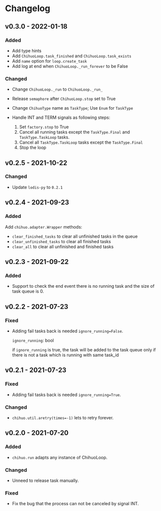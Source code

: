 # Changelog

## v0.3.0 - 2022-01-18

### Added

- Add type hints
- Add `ChihuoLoop.task_finished` and `ChihuoLoop.task_exists`
- Add `name` option for `loop.create_task`
- Add log at end when `ChihuoLoop._run_forever` to be False

### Changed

- Change `ChihuoLoop._run` to `ChihuoLoop._run_`
- Release `semaphore` after `ChihuoLoop.stop` set to True
- Change `ChihuoType` name as `TaskType`; Use `Enum` for `TaskType`
- Handle INT and TERM signals as following steps:

  1. Set `factory.stop` to True
  2. Cancel all running tasks except the `TaskType.Final` and `TaskType.TaskLoop` tasks.
  3. Cancel all `TaskType.TaskLoop` tasks except the `TaskType.Final`
  4. Stop the loop

## v0.2.5 - 2021-10-22

### Changed

- Update `lodis-py` to `0.2.1`

## v0.2.4 - 2021-09-23

### Added

Add `chihuo.adapter.Wrapper` methods:

- `clear_finished_tasks` to clear all unfinished tasks in the queue
- `clear_unfinished_tasks` to clear all finished tasks
- `clear_all` to clear all unfinished and finished tasks

## v0.2.3 - 2021-09-22

### Added

- Support to check the end event there is no running task and the size of task queue is 0.

## v0.2.2 - 2021-07-23

### Fixed

- Adding fail tasks back is needed `ignore_running=False`.

  `ignore_running`: bool

  if `ignore_running` is true, the task will be added to the task queue
  only if there is not a task which is running with same task_id

## v0.2.1 - 2021-07-23

### Fixed

- Adding fail tasks back is needed `ignore_running=True`.

### Changed

- `chihuo.util.aretry(times=-1)` lets to retry forever.

## v0.2.0 - 2021-07-20

### Added

- `chihuo.run` adapts any instance of ChihuoLoop.

### Changed

- Unneed to release task manually.

### Fixed

- Fix the bug that the process can not be canceled by signal INT.
